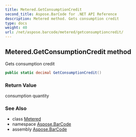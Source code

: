 ```yaml
---
title: Metered.GetConsumptionCredit
second_title: Aspose.BarCode for .NET API Reference
description: Metered method. Gets consumption credit
type: docs
weight: 40
url: /net/aspose.barcode/metered/getconsumptioncredit/
---
```

## Metered.GetConsumptionCredit method

Gets consumption credit

```csharp
public static decimal GetConsumptionCredit()
```

### Return Value

consumption quantity

### See Also

* class [Metered](../)
* namespace [Aspose.BarCode](../../../aspose.barcode/)
* assembly [Aspose.BarCode](../../../)


